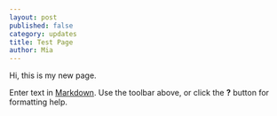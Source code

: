 ```yaml
---
layout: post
published: false
category: updates
title: Test Page
author: Mia
---
```

Hi, this is my new page.

Enter text in [Markdown](http://daringfireball.net/projects/markdown/). Use the toolbar above, or click the **?** button for formatting help.
